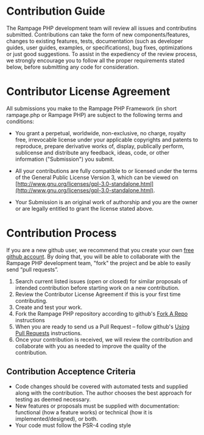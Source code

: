 # Contribution Guide

The Rampage PHP development team will review all issues and contributins submitted.
Contributions can take the form of new components/features, changes to existing features, tests, documentation (such as developer
guides, user guides, examples, or specifications), bug fixes, optimizations or just good suggestions. To assist in the expediency
of the review process, we strongly encourage you to follow all the proper requirements stated below,
before submitting any code for consideration.

# Contributor License Agreement

All submissions you make to the Rampage PHP Framework (in short rampage.php or Rampage PHP) are subject to the following terms and conditions:

* You grant a perpetual, worldwide, non-exclusive, no charge, royalty free, irrevocable license under your applicable copyrights
  and patents to reproduce, prepare derivative works of, display, publically perform, sublicense and distribute any feedback,
  ideas, code, or other information ("Submission") you submit.

* All your contributions are fully compatible to or licensed under the terms of the General Public License Version 3, which can be viewed
  on [http://www.gnu.org/licenses/gpl-3.0-standalone.html](http://www.gnu.org/licenses/gpl-3.0-standalone.html).

* Your Submission is an original work of authorship and you are the owner or are legally entitled to grant the license stated above.


# Contribution Process

If you are a new github user, we recommend that you create your own [free github account](https://github.com/signup/free).
By doing that, you will be able to collaborate with the Rampage PHP development team, "fork" the project and be
able to easily send “pull requests”.

1. Search current listed issues (open or closed) for similar proposals of intended contribution before starting work on a new contribution.
2. Review the Contributor License Agreement if this is your first time contributing.
3. Create and test your work.
4. Fork the Rampage PHP repository according to github's [Fork A Repo](https://help.github.com/articles/fork-a-repo) instructions
5. When you are ready to send us a Pull Request – follow github's [Using Pull Requests](https://help.github.com/articles/using-pull-requests) instructions.
6. Once your contribution is received, we will review the contribution and collaborate with you as
   needed to improve the quality of the contribution.

## Contribution Acceptence Criteria

* Code changes should be covered with automated tests and supplied along with the contribution.
  The author chooses the best approach for testing as deemed necessary.
* New features or proposals must be supplied with documentation:
  functional (how a feature works) or technical (how it is implemented/designed), or both.
* Your code must follow the PSR-4 coding style


